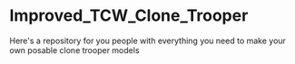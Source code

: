 # Improved_TCW_Clone_Trooper
Here's a repository for you people with everything you need to make your own posable clone trooper models
